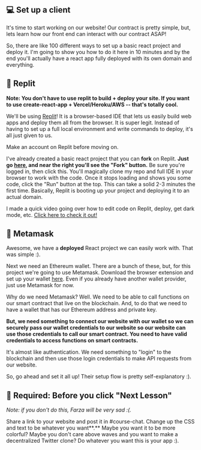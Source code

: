 💻 Set up a client
------------------

It's time to start working on our website! Our contract is pretty simple, but, lets learn how our front end can interact with our contract ASAP!

So, there are like 100 different ways to set up a basic react project and deploy it. I'm going to show you how to do it here in 10 minutes and by the end you'll actually have a react app fully deployed with its own domain and everything.

🤯 Replit
---------

**Note: You don't have to use replit to build + deploy your site. If you want to use create-react-app + Vercel/Heroku/AWS -- that's totally cool.**

We'll be using [Replit](https://replit.com/~)! It is a browser-based IDE that lets us easily build web apps and deploy them all from the browser. It is super legit. Instead of having to set up a full local environment and write commands to deploy, it's all just given to us.

Make an account on Replit before moving on.

I've already created a basic react project that you can **fork** on Replit. **Just go [here](https://replit.com/@Farza/waveportal-baseline-student?v=1), and near the right you'll see the "Fork" button.** Be sure you're logged in, then click this. You'll magically clone my repo and full IDE in your browser to work with the code. Once it stops loading and shows you some code, click the "Run" button at the top. This can take a solid 2-3 minutes the first time. Basically, Replit is booting up your project and deploying it to an actual domain.

I made a quick video going over how to edit code on Replit, deploy, get dark mode, etc. [Click here to check it out!](https://www.loom.com/share/babd8d81b83b4af2a196d6ea656e379a)

🦊 Metamask
-----------

Awesome, we have a **deployed** React project we can easily work with. That was simple :).

Next we need an Ethereum wallet. There are a bunch of these, but, for this project we're going to use Metamask. Download the browser extension and set up your wallet [here](https://metamask.io/download.html). Even if you already have another wallet provider, just use Metamask for now.

Why do we need Metamask? Well. We need to be able to call functions on our smart contract that live on the blockchain. And, to do that we need to have a wallet that has our Ethereum address and private key.

**But, we need something to connect our website with our wallet so we can securely pass our wallet credentials to our website so our website can use those credentials to call our smart contract. You need to have valid credentials to access functions on smart contracts.**

It's almost like authentication. We need something to "login" to the blockchain and then use those login credentials to make API requests from our website.

So, go ahead and set it all up! Their setup flow is pretty self-explanatory :).

🚨 Required: Before you click "Next Lesson"
-------------------------------------------

*Note: if you don't do this, Farza will be very sad :(.*

Share a link to your website and post it in #course-chat. Change up the CSS and text to be whatever you want**.** Maybe you want it to be more colorful? Maybe you don't care above waves and you want to make a decentralized Twitter clone? Do whatever you want this is your app :).